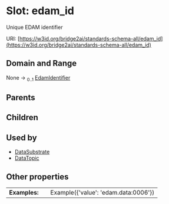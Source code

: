 
# Slot: edam_id

Unique EDAM identifier

URI: [https://w3id.org/bridge2ai/standards-schema-all/edam_id](https://w3id.org/bridge2ai/standards-schema-all/edam_id)


## Domain and Range

None &#8594;  <sub>0..1</sub> [EdamIdentifier](types/EdamIdentifier.md)

## Parents


## Children


## Used by

 * [DataSubstrate](DataSubstrate.md)
 * [DataTopic](DataTopic.md)

## Other properties

|  |  |  |
| --- | --- | --- |
| **Examples:** | | Example({'value': 'edam.data:0006'}) |